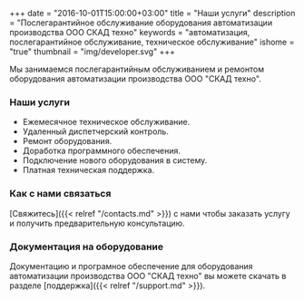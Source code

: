 +++
date = "2016-10-01T15:00:00+03:00"
title = "Наши услуги"
description = "Послегарантийное обслуживание оборудования автоматизации производства ООО СКАД техно"
keywords = "автоматизация, послегарантийное обслуживание, техническое обслуживание"
ishome = "true"
thumbnail = "img/developer.svg"
+++

Мы занимаемся послегарантийным обслуживанием и ремонтом оборудования автоматизации производства ООО "СКАД техно".

### Наши услуги
- Ежемесячное техническое обслуживание.
- Удаленный диспетчерский контроль.
- Ремонт оборудования.
- Доработка программного обеспечения.
- Подключение нового оборудования в систему.
- Платная техническая поддержка.

### Как с нами связаться
[Cвяжитесь]({{< relref "/contacts.md" >}}) с нами чтобы заказать услугу и получить предварительную консультацию.

### Документация на оборудование
Документацию и програмное обеспечение для оборудования автоматизации производства ООО "СКАД техно" вы можете скачать в разделе [поддержка]({{< relref "/support.md" >}}).